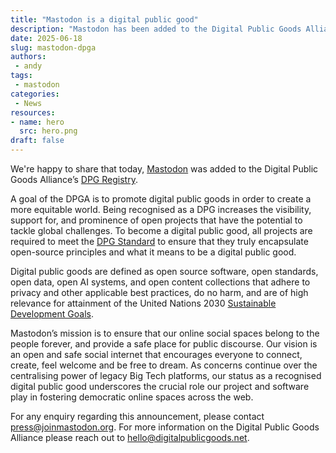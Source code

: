 ```yaml
---
title: "Mastodon is a digital public good"
description: "Mastodon has been added to the Digital Public Goods Alliance's DPG Registry."
date: 2025-06-18
slug: mastodon-dpga
authors:
 - andy
tags:
 - mastodon
categories:
 - News
resources:
- name: hero
  src: hero.png
draft: false
---
```


We're happy to share that today, [Mastodon](https://www.digitalpublicgoods.net/r/mastodon) was added to the Digital Public Goods Alliance’s [DPG Registry](http://digitalpublicgoods.net/registry/).

A goal of the DPGA is to promote digital public goods in order to create a more equitable world. Being recognised as a DPG increases the visibility, support for, and prominence of open projects that have the potential to tackle global challenges. To become a digital public good, all projects are required to meet the [DPG Standard](http://digitalpublicgoods.net/standard/) to ensure that they truly encapsulate open-source principles and what it means to be a digital public good.

Digital public goods are defined as open source software, open standards, open data, open AI systems, and open content collections that adhere to privacy and other applicable best practices, do no harm, and are of high relevance for attainment of the United Nations 2030 [Sustainable Development Goals](https://sdgs.un.org/goals).

Mastodon’s mission is to ensure that our online social spaces belong to the people forever, and provide a safe place for public discourse. Our vision is an open and safe social internet that encourages everyone to connect, create, feel welcome and be free to dream. As concerns continue over the centralising power of legacy Big Tech platforms, our status as a recognised digital public good underscores the crucial role our project and software play in fostering democratic online spaces across the web.

For any enquiry regarding this announcement, please contact [press@joinmastodon.org](mailto:press@joinmastodon.org). For more information on the Digital Public Goods Alliance please reach out to [hello@digitalpublicgoods.net](mailto:hello@digitalpublicgoods.net).
